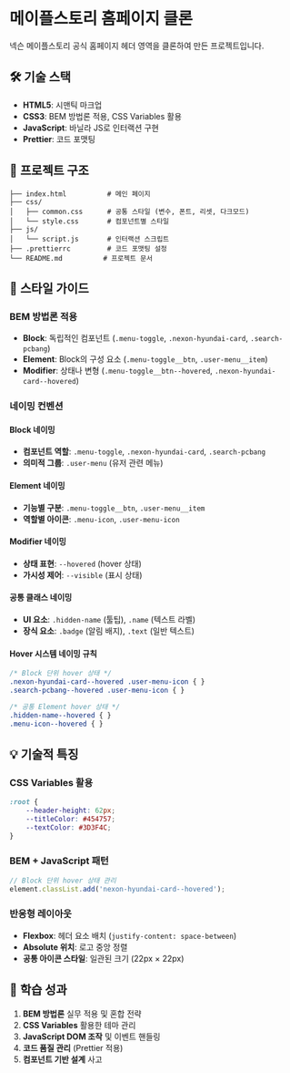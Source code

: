 # 메이플스토리 홈페이지 클론

넥슨 메이플스토리 공식 홈페이지 헤더 영역을 클론하여 만든 프로젝트입니다.

## 🛠️ 기술 스택

-   **HTML5**: 시맨틱 마크업
-   **CSS3**: BEM 방법론 적용, CSS Variables 활용
-   **JavaScript**: 바닐라 JS로 인터랙션 구현
-   **Prettier**: 코드 포맷팅

## 📁 프로젝트 구조

```
├── index.html          # 메인 페이지
├── css/
│   ├── common.css      # 공통 스타일 (변수, 폰트, 리셋, 다크모드)
│   └── style.css       # 컴포넌트별 스타일
├── js/
│   └── script.js       # 인터랙션 스크립트
├── .prettierrc         # 코드 포맷팅 설정
└── README.md          # 프로젝트 문서
```

## 🎨 스타일 가이드

### BEM 방법론 적용

-   **Block**: 독립적인 컴포넌트 (`.menu-toggle`, `.nexon-hyundai-card`, `.search-pcbang`)
-   **Element**: Block의 구성 요소 (`.menu-toggle__btn`, `.user-menu__item`)
-   **Modifier**: 상태나 변형 (`.menu-toggle__btn--hovered`, `.nexon-hyundai-card--hovered`)

### 네이밍 컨벤션

#### Block 네이밍
-   **컴포넌트 역할**: `.menu-toggle`, `.nexon-hyundai-card`, `.search-pcbang`
-   **의미적 그룹**: `.user-menu` (유저 관련 메뉴)

#### Element 네이밍
-   **기능별 구분**: `.menu-toggle__btn`, `.user-menu__item`
-   **역할별 아이콘**: `.menu-icon`, `.user-menu-icon`

#### Modifier 네이밍
-   **상태 표현**: `--hovered` (hover 상태)
-   **가시성 제어**: `--visible` (표시 상태)

#### 공통 클래스 네이밍
-   **UI 요소**: `.hidden-name` (툴팁), `.name` (텍스트 라벨)
-   **장식 요소**: `.badge` (알림 배지), `.text` (일반 텍스트)

#### Hover 시스템 네이밍 규칙
```css
/* Block 단위 hover 상태 */
.nexon-hyundai-card--hovered .user-menu-icon { }
.search-pcbang--hovered .user-menu-icon { }

/* 공통 Element hover 상태 */
.hidden-name--hovered { }
.menu-icon--hovered { }
```

## 💡 기술적 특징

### CSS Variables 활용
```css
:root {
    --header-height: 62px;
    --titleColor: #454757;
    --textColor: #3D3F4C;
}
```

### BEM + JavaScript 패턴
```javascript
// Block 단위 hover 상태 관리
element.classList.add('nexon-hyundai-card--hovered');
```

### 반응형 레이아웃
- **Flexbox**: 헤더 요소 배치 (`justify-content: space-between`)
- **Absolute 위치**: 로고 중앙 정렬
- **공통 아이콘 스타일**: 일관된 크기 (22px × 22px)

## 🎯 학습 성과

1. **BEM 방법론** 실무 적용 및 혼합 전략
2. **CSS Variables** 활용한 테마 관리
3. **JavaScript DOM 조작** 및 이벤트 핸들링
4. **코드 품질 관리** (Prettier 적용)
5. **컴포넌트 기반 설계** 사고
